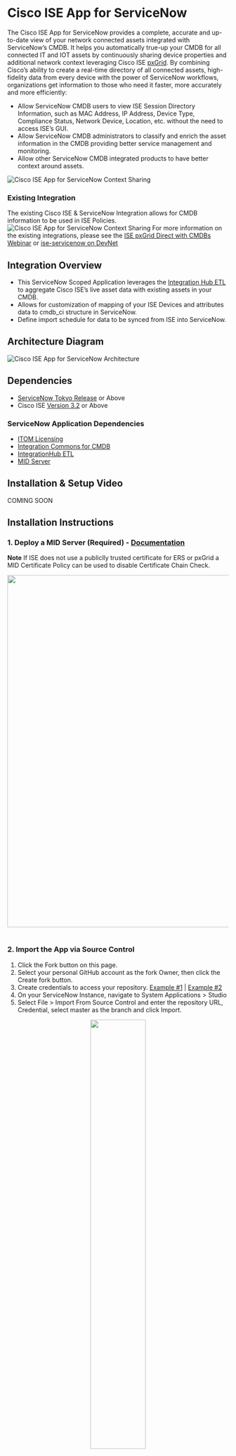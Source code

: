 # Cisco ISE App for ServiceNow

The Cisco ISE App for ServiceNow provides a complete, accurate and up-to-date view of your network connected assets integrated with ServiceNow’s CMDB. It helps you automatically true-up your CMDB for all connected IT and IOT assets by continuously sharing device properties and additional network context leveraging Cisco ISE [pxGrid](https://developer.cisco.com/docs/pxgrid/#!what-is-pxgrid). By combining Cisco’s ability to create a real-time directory of all connected assets, high-fidelity data from every device with the power of ServiceNow workflows, organizations get information to those who need it faster, more accurately and more efficiently:
- Allow ServiceNow CMDB users to view ISE Session Directory Information, such as MAC Address, IP Address, Device Type, Compliance Status, Network Device, Location, etc. without the need to access ISE’s GUI.
- Allow ServiceNow CMDB administrators to classify and enrich the asset information in the CMDB providing better service management and monitoring.
- Allow other ServiceNow CMDB integrated products to have better context around assets.

![Cisco ISE App for ServiceNow Context Sharing](/img/share.png)

### Existing Integration
The existing Cisco ISE & ServiceNow Integration allows for CMDB information to be used in ISE Policies. 
![Cisco ISE App for ServiceNow Context Sharing](/img/compare.png)
For more information on the existing integrations, please see the [ISE pxGrid Direct with CMDBs Webinar](https://www.youtube.com/watch?v=g8fzBPY8gU8) or [ise-servicenow on DevNet](https://developer.cisco.com/codeexchange/github/repo/CiscoDevNet/ise-servicenow/)


## Integration Overview
- This ServiceNow Scoped Application leverages the [Integration Hub ETL](https://docs.servicenow.com/en-US/bundle/vancouver-servicenow-platform/page/product/configuration-management/concept/integrationhub-etl.html) to aggregate Cisco ISE’s live asset data with existing assets in your CMDB.
- Allows for customization of mapping of your ISE Devices and attributes data to cmdb_ci structure in ServiceNow.
- Define import schedule for data to be synced from ISE into ServiceNow.

## Architecture Diagram
![Cisco ISE App for ServiceNow Architecture](/img/arch.png)


## Dependencies
- [ServiceNow Tokyo Release](https://www.servicenow.com/blogs/2022/welcome-now-platform-tokyo-release.html) or Above
- Cisco ISE [Version 3.2](https://www.cisco.com/c/en/us/support/security/identity-services-engine/products-release-notes-list.html) or Above

### ServiceNow Application Dependencies
- [ITOM Licensing](https://docs.servicenow.com/en-US/bundle/vancouver-it-operations-management/page/product/it-operations-management/reference/itom-su-licensing-landing-page.html)
- [Integration Commons for CMDB](https://docs.servicenow.com/en-US/bundle/store-release-notes/page/release-notes/store/platform-capabilities/store-cmdb-rn-integration-commons.html)
- [IntegrationHub ETL](https://docs.servicenow.com/en-US/bundle/store-release-notes/page/release-notes/store/platform-capabilities/store-integrationhub-rn-etl.html)
- [MID Server](https://docs.servicenow.com/bundle/tokyo-servicenow-platform/page/product/mid-server/concept/mid-server-landing.html)


## Installation & Setup Video
COMING SOON

## Installation Instructions
### 1. Deploy a MID Server (Required) - [Documentation](https://docs.servicenow.com/en-US/bundle/vancouver-servicenow-platform/page/product/mid-server/concept/mid-server-installation.html)
**Note** If ISE does not use a publiclly trusted certificate for ERS or pxGrid a MID Certificate Policy can be used to disable Certificate Chain Check.
<center><img src="img/midcert.png" width="800"></center><br>

### 2. Import the App via Source Control 
1. Click the Fork button on this page.
2. Select your personal GitHub account as the fork Owner, then click the Create fork button.
3. Create credentials to access your repository. [Example #1](https://snprotips.com/blog/2022/3/4/how-to-change-servicenow-applications-repositoryurl) | [Example #2](https://developer.servicenow.com/dev.do#!/learn/learning-plans/tokyo/new_to_servicenow/BNI_Lab_ForkRepo_tokyo)
4. On your ServiceNow Instance, navigate to System Applications > Studio
5. Select File > Import From Source Control and enter the repository URL, Credential, select master as the branch and click Import.<br>
<center><img src="img/import.png" width="50%"><br>
<img src="img/import-success.png" width="50%"></center>

### 3. Configure Integration Settings. 
1. From your instance homepage, navigate to Cisco ISE App > Integration Settings. (Note: All required navigation for the App is in the Cisco ISE Application Menu<br>
<img src="img/nav-int.png" width="600">
2. Configure the pxGrid Node (FQDN or IP Address)
3. Configure the pxGrid Port (Default is 8910)
4. Configure the pxGrid Account Name (Must be unique from other integrations)
5. Select the MID Server to be used for the integration and enter the MID Server Name.
 <br>
<img src="img/integration-settings.png"  width="1200">
6. Select the ERS Settings Tab - ERS is used to approve the pxGrid account in ISE.
7. Configure the ERS Node (Typically the Primary Administration Node)
8. Configure the ERS Port (Default is 9060)
9. Configure the ERS Username and Password (User should be in the ERS-Admin Group. [More Info](https://developer.cisco.com/docs/identity-services-engine/latest/#!setting-up/cisco-ise))<br>
<img src="img/integration-ers-settings.png" width="1200">
10. Verify your settings and click Update.

### 4. Verify pxGrid Provisioning completes successfully<br>
<img src="img/int-status.png" width="1200">

## Extract, Transform, & Load Configuration
From your instance homepage, navigate to **Cisco ISE App > ETL Configuration**.<br> 
<img src="img/nav-int.png" width="400"><br>

Use the guided setup on the ETL Transform Map Assistant page to customize the integration data mappings to target CMDB classes based on source data. (ServiceNow Documentation: [ Create an ETL transform map](https://docs.servicenow.com/bundle/tokyo-servicenow-platform/page/product/configuration-management/concept/create-etl-transform-map.html))

<img src="img/etl.png" width="1200">

### Step 1. Provide Basic Information for the ETL Transform Map
Select a Sample Import Set or auto-pull a new one to review your data. When finished click **Mark as Complete**.
<img src="img/etl-s1.png" width="1200">

### Step 2. Prepare Source Data for Mapping
Pre-configured transform of ISE Session Directory fields have been provided, but you can customize or cleanse the source data here. When finished click **Mark as Complete**.
<img src="img/etl-s2.png" width="1200">

### Step 3. Map Data to CMDB and Add Relationships
Pre-configured mappings leverage endpoint profile as the source criteria have been provided, but you can customize the conditional class mapping and relationships. When finished click **Mark as Complete**.
<img src="img/etl-s3a.png" width="1200">
Click on **Edit Mappings** to customize the source data fields to CMDB field mappings.
<img src="img/etl-s3b.png" width="1200">
On the Relationship mapping page, configure relationships between CIs based on your ISE Session Data. (E.g. Device to Network Adapter, User to Device)
<img src="img/etl-s3c.png" width="1200">

### Step 4. Preview Sample Integration Results
Click on Test and Rollback Integration Results and then **Run Integration**. 
<img src="img/etl-s4.png" width="1200">

Verify your results and then click **Mark as Complete**.
<img src="img/etl-s4b.png" width="600">

### Step 5. Schedule Import
From the Cisco ISE App menu, click on Import Schedule.<br>
<img src="img/int-sch.png" width=300><br>
Check the box next to **Active** and setup a schedule for running the import of ISE data. The default is set to one hour but should be customized based on the environment of the deployment. <br>
<img src="img/import-schedule.png" width="1200"><br>
**Note**: From the Import Schedule page, **Execute Now** can be used to run the import on-demand.

## Staging Table
The ISE Sessions imported will be put into a staging table prior to the Robust Transform Engine processing the record. The data is kept for 7 days by default, but can be modified in your ServiceNow configuration.
<img src="img/stagingtable.png" width="1200"><br>


<img src="img/stagingtable2.png" width="1200"><br>

## Limitations of the App
- This is Proof of Concept(PoC) code and should be customized and tested prior to production deployment. Please see [license](https://github.com/ModernCyber/servicenow-ise/blob/master/LICENSE) disclaimer & details.
- No ISE High Availability Support
- No Multiple ISE Deployments
- No pxGrid Cloud Support

## Production Deployment & Support
For additional design, implementation or support services, please contact [ModernCyber](https://www.moderncyber.com/contact/) to learn about our premium offerings and support.